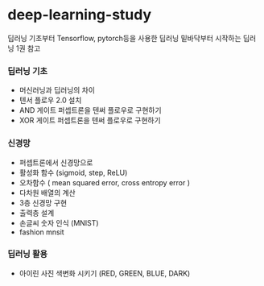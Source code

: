 # deep-learning-study
딥러닝 기초부터 Tensorflow, pytorch등을 사용한 딥러닝
밑바닥부터 시작하는 딥러닝 1권 참고



### 딥러닝 기초

- 머신러닝과 딥러닝의 차이
- 텐서 플로우 2.0 설치
- AND 게이트 퍼셉트론을 텐써 플로우로 구현하기
- XOR 게이트 퍼셉트론을 텐써 플로우로 구현하기

### 신경망

- 퍼셉트론에서 신경망으로
- 활성화 함수 (sigmoid, step, ReLU)
- 오차함수 ( mean squared error, cross entropy error )
- 다차원 배열의 계산
- 3층 신경망 구현
- 출력층 설계
- 손글씨 숫자 인식 (MNIST)
- fashion mnsit









### 딥러닝 활용

- 아이린 사진 색변화 시키기 (RED, GREEN, BLUE, DARK)











